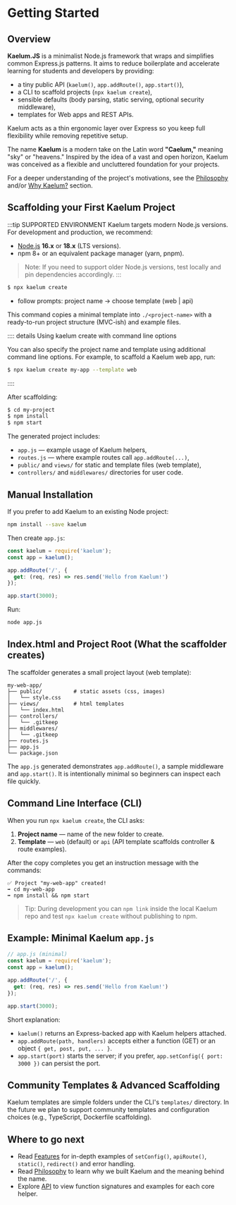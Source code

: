 # Getting Started

## Overview


**Kaelum.JS** is a minimalist Node.js framework that wraps and simplifies common Express.js patterns. It aims to reduce boilerplate and accelerate learning for students and developers by providing:

- a tiny public API (`kaelum()`, `app.addRoute()`, `app.start()`),
- a CLI to scaffold projects (`npx kaelum create`),
- sensible defaults (body parsing, static serving, optional security middleware),
- templates for Web apps and REST APIs.

Kaelum acts as a thin ergonomic layer over Express so you keep full flexibility while removing repetitive setup.

The name **Kaelum** is a modern take on the Latin word **"Caelum,"** meaning "sky" or "heavens." Inspired by the idea of a vast and open horizon, Kaelum was conceived as a flexible and uncluttered foundation for your projects.

For a deeper understanding of the project's motivations, see the [Philosophy](./philosophy) and/or [Why Kaelum?](./why-kaelum) section.

## Scaffolding your First Kaelum Project

:::tip SUPPORTED ENVIRONMENT
Kaelum targets modern Node.js versions. For development and production, we recommend:

- [Node.js](https://nodejs.org/en/) **16.x** or **18.x** (LTS versions).  
- npm 8+ or an equivalent package manager (yarn, pnpm).

> Note: If you need to support older Node.js versions, test locally and pin dependencies accordingly.
:::

```bash [NPM]
$ npx kaelum create
```
- follow prompts: project name -> choose template (web | api)

This command copies a minimal template into `./<project-name>` with a ready-to-run project structure (MVC-ish) and example files.


:::: details Using kaelum create with command line options

You can also specify the project name and template using additional command line options. For example, to scaffold a Kaelum web app, run:

```bash [npm]
$ npx kaelum create my-app --template web
```

::::

After scaffolding:

```bash [NPM]
$ cd my-project
$ npm install
$ npm start
```

The generated project includes:

* `app.js` — example usage of Kaelum helpers,
* `routes.js` — where example routes call `app.addRoute(...)`,
* `public/` and `views/` for static and template files (web template),
* `controllers/` and `middlewares/` directories for user code.


## Manual Installation

If you prefer to add Kaelum to an existing Node project:

```bash
npm install --save kaelum
```

Then create `app.js`:

```js
const kaelum = require('kaelum');
const app = kaelum();

app.addRoute('/', {
  get: (req, res) => res.send('Hello from Kaelum!')
});

app.start(3000);
```

Run:

```bash
node app.js
```


## Index.html and Project Root (What the scaffolder creates)

The scaffolder generates a small project layout (web template):

```
my-web-app/
├── public/          # static assets (css, images)
│   └── style.css
├── views/           # html templates
│   └── index.html
├── controllers/
│   └── .gitkeep
├── middlewares/
│   └── .gitkeep
├── routes.js
├── app.js
└── package.json
```

The `app.js` generated demonstrates `app.addRoute()`, a sample middleware and `app.start()`. It is intentionally minimal so beginners can inspect each file quickly.


## Command Line Interface (CLI)

When you run `npx kaelum create`, the CLI asks:

1. **Project name** — name of the new folder to create.
2. **Template** — `web` (default) or `api` (API template scaffolds controller & route examples).

After the copy completes you get an instruction message with the commands:

```text
✅ Project "my-web-app" created!
➡️ cd my-web-app
➡️ npm install && npm start
```

> Tip: During development you can `npm link` inside the local Kaelum repo and test `npx kaelum create` without publishing to npm.


## Example: Minimal Kaelum `app.js`

```js
// app.js (minimal)
const kaelum = require('kaelum');
const app = kaelum();

app.addRoute('/', {
  get: (req, res) => res.send('Hello from Kaelum!')
});

app.start(3000);
```

Short explanation:

* `kaelum()` returns an Express-backed app with Kaelum helpers attached.
* `app.addRoute(path, handlers)` accepts either a function (GET) or an object `{ get, post, put, ... }`.
* `app.start(port)` starts the server; if you prefer, `app.setConfig({ port: 3000 })` can persist the port.


## Community Templates & Advanced Scaffolding

Kaelum templates are simple folders under the CLI's `templates/` directory. In the future we plan to support community templates and configuration choices (e.g., TypeScript, Dockerfile scaffolding).


## Where to go next

* Read [Features](./guides/features) for in-depth examples of `setConfig()`, `apiRoute()`, `static()`, `redirect()` and error handling.
* Read [Philosophy](./philosophy) to learn why we built Kaelum and the meaning behind the name.
* Explore [API](./api/start) to view function signatures and examples for each core helper.